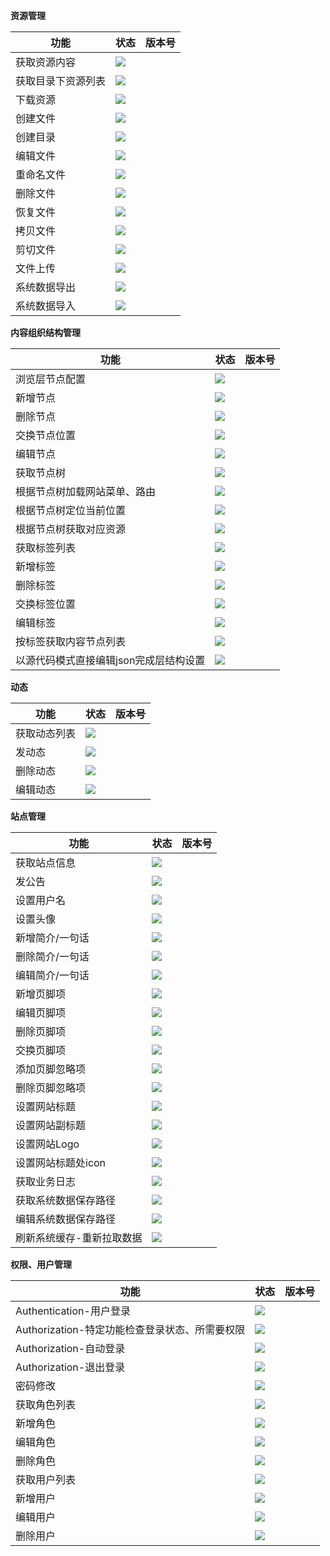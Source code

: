 **资源管理**

| 功能               | 状态                                            | 版本号 |
| ------------------ | ----------------------------------------------- | ------ |
| 获取资源内容       | ![](https://img.shields.io/badge/开发中-FF9B50) |        |
| 获取目录下资源列表 | ![](https://img.shields.io/badge/开发中-FF9B50) |        |
| 下载资源           | ![](https://img.shields.io/badge/开发中-FF9B50) |        |
| 创建文件           | ![](https://img.shields.io/badge/开发中-FF9B50) |        |
| 创建目录           | ![](https://img.shields.io/badge/开发中-FF9B50) |        |
| 编辑文件           | ![](https://img.shields.io/badge/开发中-FF9B50) |        |
| 重命名文件         | ![](https://img.shields.io/badge/开发中-FF9B50) |        |
| 删除文件           | ![](https://img.shields.io/badge/开发中-FF9B50) |        |
| 恢复文件           | ![](https://img.shields.io/badge/开发中-FF9B50) |        |
| 拷贝文件           | ![](https://img.shields.io/badge/开发中-FF9B50) |        |
| 剪切文件           | ![](https://img.shields.io/badge/开发中-FF9B50) |        |
| 文件上传           | ![](https://img.shields.io/badge/开发中-FF9B50) |        |
| 系统数据导出       | ![](https://img.shields.io/badge/开发中-FF9B50) |        |
| 系统数据导入       | ![](https://img.shields.io/badge/开发中-FF9B50) |        |

**内容组织结构管理**

| 功能                                   | 状态                                            | 版本号 |
| -------------------------------------- | ----------------------------------------------- | ------ |
| 浏览层节点配置                         | ![](https://img.shields.io/badge/开发中-FF9B50) |        |
| 新增节点                               | ![](https://img.shields.io/badge/开发中-FF9B50) |        |
| 删除节点                               | ![](https://img.shields.io/badge/开发中-FF9B50) |        |
| 交换节点位置                           | ![](https://img.shields.io/badge/开发中-FF9B50) |        |
| 编辑节点                               | ![](https://img.shields.io/badge/开发中-FF9B50) |        |
| 获取节点树                             | ![](https://img.shields.io/badge/开发中-FF9B50) |        |
| 根据节点树加载网站菜单、路由           | ![](https://img.shields.io/badge/开发中-FF9B50) |        |
| 根据节点树定位当前位置                 | ![](https://img.shields.io/badge/开发中-FF9B50) |        |
| 根据节点树获取对应资源                 | ![](https://img.shields.io/badge/开发中-FF9B50) |        |
| 获取标签列表                           | ![](https://img.shields.io/badge/开发中-FF9B50) |        |
| 新增标签                               | ![](https://img.shields.io/badge/开发中-FF9B50) |        |
| 删除标签                               | ![](https://img.shields.io/badge/开发中-FF9B50) |        |
| 交换标签位置                           | ![](https://img.shields.io/badge/开发中-FF9B50) |        |
| 编辑标签                               | ![](https://img.shields.io/badge/开发中-FF9B50) |        |
| 按标签获取内容节点列表                 | ![](https://img.shields.io/badge/开发中-FF9B50) |        |
| 以源代码模式直接编辑json完成层结构设置 | ![](https://img.shields.io/badge/规划中-7D7C7C) |        |

**动态**

| 功能         | 状态                                            | 版本号 |
| ------------ | ----------------------------------------------- | ------ |
| 获取动态列表 | ![](https://img.shields.io/badge/开发中-FF9B50) |        |
| 发动态       | ![](https://img.shields.io/badge/开发中-FF9B50) |        |
| 删除动态     | ![](https://img.shields.io/badge/开发中-FF9B50) |        |
| 编辑动态     | ![](https://img.shields.io/badge/开发中-FF9B50) |        |

**站点管理**

| 功能                      | 状态                                            | 版本号 |
| ------------------------- | ----------------------------------------------- | ------ |
| 获取站点信息              | ![](https://img.shields.io/badge/开发中-FF9B50) |        |
| 发公告                    | ![](https://img.shields.io/badge/开发中-FF9B50) |        |
| 设置用户名                | ![](https://img.shields.io/badge/开发中-FF9B50) |        |
| 设置头像                  | ![](https://img.shields.io/badge/开发中-FF9B50) |        |
| 新增简介/一句话           | ![](https://img.shields.io/badge/开发中-FF9B50) |        |
| 删除简介/一句话           | ![](https://img.shields.io/badge/开发中-FF9B50) |        |
| 编辑简介/一句话           | ![](https://img.shields.io/badge/开发中-FF9B50) |        |
| 新增页脚项                | ![](https://img.shields.io/badge/开发中-FF9B50) |        |
| 编辑页脚项                | ![](https://img.shields.io/badge/开发中-FF9B50) |        |
| 删除页脚项                | ![](https://img.shields.io/badge/开发中-FF9B50) |        |
| 交换页脚项                | ![](https://img.shields.io/badge/开发中-FF9B50) |        |
| 添加页脚忽略项            | ![](https://img.shields.io/badge/开发中-FF9B50) |        |
| 删除页脚忽略项            | ![](https://img.shields.io/badge/开发中-FF9B50) |        |
| 设置网站标题              | ![](https://img.shields.io/badge/开发中-FF9B50) |        |
| 设置网站副标题            | ![](https://img.shields.io/badge/开发中-FF9B50) |        |
| 设置网站Logo              | ![](https://img.shields.io/badge/开发中-FF9B50) |        |
| 设置网站标题处icon        | ![](https://img.shields.io/badge/开发中-FF9B50) |        |
| 获取业务日志              | ![](https://img.shields.io/badge/开发中-FF9B50) |        |
| 获取系统数据保存路径      | ![](https://img.shields.io/badge/开发中-FF9B50) |        |
| 编辑系统数据保存路径      | ![](https://img.shields.io/badge/开发中-FF9B50) |        |
| 刷新系统缓存-重新拉取数据 | ![](https://img.shields.io/badge/开发中-FF9B50) |        |

**权限、用户管理**

| 功能                                           | 状态                                            | 版本号 |
| ---------------------------------------------- | ----------------------------------------------- | ------ |
| Authentication-用户登录                        | ![](https://img.shields.io/badge/已完成-793FDF) |        |
| Authorization-特定功能检查登录状态、所需要权限 | ![](https://img.shields.io/badge/已完成-793FDF) |        |
| Authorization-自动登录                         | ![](https://img.shields.io/badge/已完成-793FDF) |        |
| Authorization-退出登录                         | ![](https://img.shields.io/badge/已完成-793FDF) |        |
| 密码修改                                       | ![](https://img.shields.io/badge/已完成-793FDF) |        |
| 获取角色列表                                   | ![](https://img.shields.io/badge/已完成-793FDF) |        |
| 新增角色                                       | ![](https://img.shields.io/badge/已完成-793FDF) |        |
| 编辑角色                                       | ![](https://img.shields.io/badge/已完成-793FDF) |        |
| 删除角色                                       | ![](https://img.shields.io/badge/已完成-793FDF) |        |
| 获取用户列表                                   | ![](https://img.shields.io/badge/开发中-FF9B50) |        |
| 新增用户                                       | ![](https://img.shields.io/badge/开发中-FF9B50) |        |
| 编辑用户                                       | ![](https://img.shields.io/badge/开发中-FF9B50) |        |
| 删除用户                                       | ![](https://img.shields.io/badge/开发中-FF9B50) |        |

